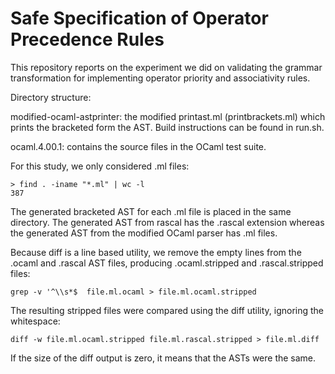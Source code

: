 Safe Specification of Operator Precedence Rules
===================================

This repository reports on the experiment we did on validating the grammar transformation
for implementing operator priority and associativity rules. 

Directory structure:

modified-ocaml-astprinter: the modified printast.ml (printbrackets.ml) which prints the bracketed form the 
AST. Build instructions can be found in run.sh.

ocaml.4.00.1: contains the source files in the OCaml test suite. 

For this study, we only considered .ml files:

```
> find . -iname "*.ml" | wc -l
387
```

The generated bracketed AST for each .ml file is placed in the same directory. The generated AST from rascal
has the .rascal extension whereas the generated AST from the modified OCaml parser has .ml files.

Because diff is a line based utility, we remove the empty lines from the .ocaml and .rascal AST files, producing
.ocaml.stripped and .rascal.stripped files:

```
grep -v '^\\s*$  file.ml.ocaml > file.ml.ocaml.stripped
```

The resulting stripped files were compared using the diff utility, ignoring the whitespace:
```
diff -w file.ml.ocaml.stripped file.ml.rascal.stripped > file.ml.diff
```

If the size of the diff output is zero, it means that the ASTs were the same.





